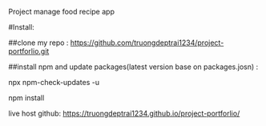 Project manage food recipe app

#Install:

##clone my repo : https://github.com/truongdeptrai1234/project-portforlio.git

##install npm and update packages(latest version base on packages.josn) :

npx npm-check-updates -u

npm install

live host github: https://truongdeptrai1234.github.io/project-portforlio/
